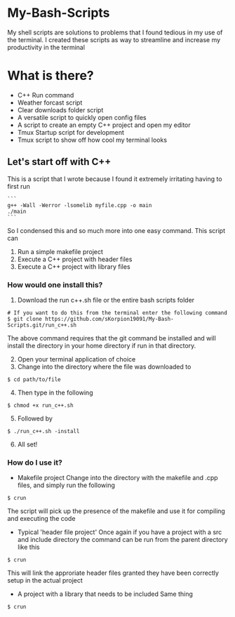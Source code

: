 # My-Bash-Scripts
My shell scripts are solutions to problems that I found tedious in my use of the terminal. I created these scripts
as way to streamline and increase my productivity in the terminal

# What is there?
- C++ Run command
- Weather forcast script
- Clear downloads folder script
- A versatile script to quickly open config files
- A script to create an empty C++ project and open my editor
- Tmux Startup script for development
- Tmux script to show off how cool my terminal looks

## Let's start off with C++
This is a script that I wrote because I found it extremely irritating having to first run

    ```
    g++ -Wall -Werror -lsomelib myfile.cpp -o main 
    ./main
    ```
So I condensed this and so much more into one easy command.
This script can
1. Run a simple makefile project
2. Execute a C++ project with header files
3. Execute a C++ project with library files

### How would one install this?
1. Download the run c++.sh file or the entire bash scripts folder
```
# If you want to do this from the terminal enter the following command
$ git clone https://github.com/sKorpion19091/My-Bash-Scripts.git/run_c++.sh
```
The above command requires that the git command be installed and will install the directory in
your home directory if run in that directory.

2. Open your terminal application of choice
3. Change into the directory where the file was downloaded to
```
$ cd path/to/file
```
4. Then type in the following
```
$ chmod +x run_c++.sh
```
5. Followed by
```
$ ./run_c++.sh -install
```
6. All set!

### How do I use it?
- Makefile project
Change into the directory with the makefile and .cpp files, and simply run the following
```
$ crun
```
The script will pick up the presence of the makefile and use it for compiling and executing the 
code

- Typical 'header file project'
Once again if you have a project with a src and include directory the command can be run from the 
parent directory like this 
```
$ crun
```
This will link the approriate header files granted they have been correctly setup in the actual
project
- A project with a library that needs to be included
Same thing
```
$ crun
```



